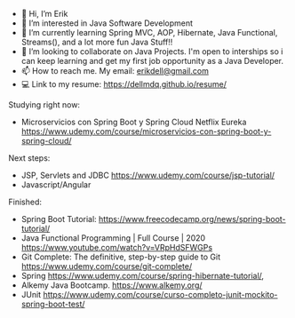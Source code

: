 - 👋 Hi, I’m Erik
- 👀 I’m interested in Java Software Development
- 🌱 I’m currently learning Spring MVC, AOP, Hibernate, Java Functional, Streams(), and a lot more fun Java Stuff!!
- 💞️ I’m looking to collaborate on Java Projects. I'm open to interships so i can keep learning and get my first job opportunity as a Java Developer.
- 📫 How to reach me. My email: erikdell@gmail.com
- 💻 Link to my resume: https://dellmdq.github.io/resume/

Studying right now:
- Microservicios con Spring Boot y Spring Cloud Netflix Eureka https://www.udemy.com/course/microservicios-con-spring-boot-y-spring-cloud/



Next steps:

- JSP, Servlets and JDBC https://www.udemy.com/course/jsp-tutorial/
- Javascript/Angular

Finished:

- Spring Boot Tutorial: https://www.freecodecamp.org/news/spring-boot-tutorial/
- Java Functional Programming | Full Course | 2020 https://www.youtube.com/watch?v=VRpHdSFWGPs
- Git Complete: The definitive, step-by-step guide to Git https://www.udemy.com/course/git-complete/
- Spring https://www.udemy.com/course/spring-hibernate-tutorial/,
- Alkemy Java Bootcamp. https://www.alkemy.org/
- JUnit https://www.udemy.com/course/curso-completo-junit-mockito-spring-boot-test/
